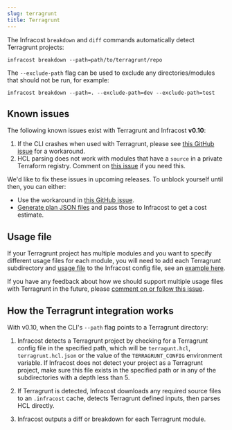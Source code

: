 ```yaml
---
slug: terragrunt
title: Terragrunt
---
```


The Infracost `breakdown` and `diff` commands automatically detect Terragrunt projects:

```shell
infracost breakdown --path=path/to/terragrunt/repo
```

The `--exclude-path` flag can be used to exclude any directories/modules that should not be run, for example:
```shell
infracost breakdown --path=. --exclude-path=dev --exclude-path=test
```

## Known issues

The following known issues exist with Terragrunt and Infracost **v0.10**:

1. If the CLI crashes when used with Terragrunt, please see [this GitHub issue](https://github.com/infracost/infracost/issues/1695) for a workaround.
2. HCL parsing does not work with modules that have a `source` in a private Terraform registry. Comment on [this issue](https://github.com/infracost/infracost/issues/1667) if you need this.

We'd like to fix these issues in upcoming releases. To unblock yourself until then, you can either:
- Use the workaround in [this GitHub issue](https://github.com/infracost/infracost/issues/1695).
- [Generate plan JSON files](/docs/troubleshooting/#terragrunt) and pass those to Infracost to get a cost estimate.

## Usage file

If your Terragrunt project has multiple modules and you want to specify different usage files for each module, you will need to add each Terragrunt subdirectory and [usage file](/docs/features/usage_based_resources/) to the Infracost config file, see an [example here](/docs/features/config_file#examples).

If you have any feedback about how we should support multiple usage files with Terragrunt in the future, please [comment on or follow this issue](https://github.com/infracost/infracost/issues/934).

## How the Terragrunt integration works

With v0.10, when the CLI's `--path` flag points to a Terragrunt directory:
1. Infracost detects a Terragrunt project by checking for a Terragrunt config file in the specified path, which will be `terragunt.hcl`, `terragrunt.hcl.json` or the value of the `TERRAGRUNT_CONFIG` environment variable. If Infracost does not detect your project as a Terragrunt project, make sure this file exists in the specified path or in any of the subdirectories with a depth less than 5.

2. If Terragrunt is detected, Infracost downloads any required source files to an `.infracost` cache, detects Terragrunt defined inputs, then parses HCL directly.

3. Infracost outputs a diff or breakdown for each Terragrunt module.
